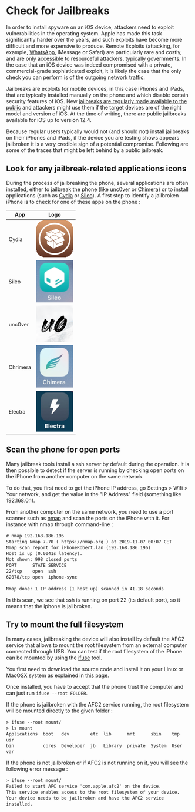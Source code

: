 # Check for Jailbreaks

In order to install spyware on an iOS device, attackers need to exploit vulnerabilities in the operating system. Apple has made this task significantly harder over the years, and such exploits have become more difficult and more expensive to produce. Remote Exploits (attacking, for example, [WhatsApp](https://www.engadget.com/2019/05/13/whatsapp-call-exploit-allowed-spyware), iMessage or Safari) are particularly rare and costly, and are only accessible to resourceful attackers, typically governments. In the case that an iOS device was indeed compromised with a private, commercial-grade sophisticated exploit, it is likely the case that the only check you can perform is of the outgoing [network traffic](../network.md).

Jailbreaks are exploits for mobile devices, in this case iPhones and iPads, that are typically installed manually on the phone and which disable certain security features of iOS. New [jailbreaks are regularly made available to the public](http://theiphonewiki.com/wiki/jailbreak) and attackers might use them if the target devices are of the right model and version of iOS. At the time of writing, there are public jailbreaks available for iOS up to version 12.4.

Because regular users typically would not (and should not) install jailbreaks on their iPhones and iPads, if the device you are testing shows appears jailbroken it is a very credible sign of a potential compromise. Following are some of the traces that might be left behind by a public jailbreak.

## Look for any jailbreak-related applications icons

During the process of jailbreaking the phone, several applications are often installed, either to jailbreak the phone (like [unc0ver](https://github.com/pwn20wndstuff/Undecimus) or [Chimera](https://chimera.sh/)) or to install applications (such as [Cydia](https://cydia.saurik.com/) or [Sileo](https://getsileo.app/)). A first step to identify a jailbroken iPhone is to check for one of these apps on the phone :

| App | Logo |
|---|---|
| Cydia | ![image](../img/cydia.png) |
| Sileo | ![image](../img/sileo.png) |
| unc0ver | ![image](../img/unc0ver.png) |
| Chrimera | ![image](../img/chimera.png) |
| Electra | ![image](../img/electra.png) |

## Scan the phone for open ports

Many jailbreak tools install a ssh server by default during the operation. It is then possible to detect if the server is running by checking open ports on the iPhone from another computer on the same network.

To do that, you first need to get the iPhone IP address, go Settings > Wifi > Your network, and get the value in the "IP Address" field (something like 192.168.0.1).

From another computer on the same network, you need to use a port scanner such as [nmap](https://nmap.org/) and scan the ports on the iPhone with it. For instance with nmap through command-line :

```
# nmap 192.168.186.196
Starting Nmap 7.70 ( https://nmap.org ) at 2019-11-07 00:07 CET
Nmap scan report for iPhoneRobert.lan (192.168.186.196)
Host is up (0.0041s latency).
Not shown: 998 closed ports
PORT      STATE SERVICE
22/tcp    open  ssh
62078/tcp open  iphone-sync

Nmap done: 1 IP address (1 host up) scanned in 41.18 seconds
```

In this scan, we see that ssh is running on port 22 (its default port), so it means that the iphone is jailbroken.

## Try to mount the full filesystem

In many cases, jailbreaking the device will also install by default the AFC2 service that allows to mount the root filesystem from an external computer connected through USB. You can test if the root filesystem of the iPhone can be mounted by using the [ifuse](https://github.com/libimobiledevice/ifuse) tool.

You first need to download the source code and install it on your Linux or MacOSX system as explained in [this page](https://github.com/libimobiledevice/ifuse/wiki).

Once installed, you have to accept that the phone trust the computer and can just run `ifuse --root FOLDER`.

If the phone is jailbroken with the AFC2 service running, the root filesystem will be mounted directly to the given folder :
```
> ifuse --root mount/
> ls mount
Applications  boot   dev        etc  lib      mnt      sbin    tmp   usr
bin           cores  Developer  jb   Library  private  System  User  var
```

If the phone is not jailbroken or if AFC2 is not running on it, you will see the following error message :
```
> ifuse --root mount/
Failed to start AFC service 'com.apple.afc2' on the device.
This service enables access to the root filesystem of your device.
Your device needs to be jailbroken and have the AFC2 service installed.
```
